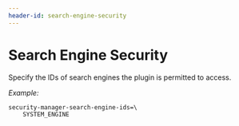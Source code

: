 ```yaml
---
header-id: search-engine-security
---
```


# Search Engine Security

Specify the IDs of search engines the plugin is permitted to access. 

*Example:*

	security-manager-search-engine-ids=\
		SYSTEM_ENGINE
